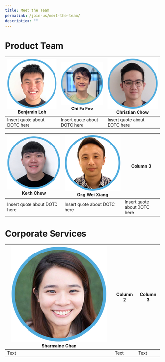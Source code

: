 ```yaml
---
title: Meet the Team
permalink: /join-us/meet-the-team/
description: ""
---
```

# Product Team

| ![Software Engineer Benjamin Loh](/images/Meet%20the%20Team/benjamin-loh.png) Benjamin Loh|![Software Engineer Chi Fa Foo](/images/Meet%20the%20Team/chi-fa-updated.png) Chi Fa Foo | ![Software Engineer Christian Chow](/images/Meet%20the%20Team/christian-chow.png) Christian Chow|
| -------- | -------- | -------- |
| Insert quote about DOTC here | Insert quote about DOTC here | Insert quote about DOTC here |



| ![Software Engineer Keith Chew](/images/Meet%20the%20Team/keith-chew.png) Keith Chew| ![Software Engineeer Wei Xiang Ong](/images/wei-xiang-ong.png) Ong Wei Xiang| Column 3 |
| -------- | -------- | -------- |
| Insert quote about DOTC here     | Insert quote about DOTC here     | Insert quote about DOTC here    |

# Corporate Services


| ![Finance Manager Sharmaine Chan](/images/sharmaine-chan.png)Sharmaine Chan | Column 2 | Column 3 |
| -------- | -------- | -------- |
| Text     | Text     | Text     |
